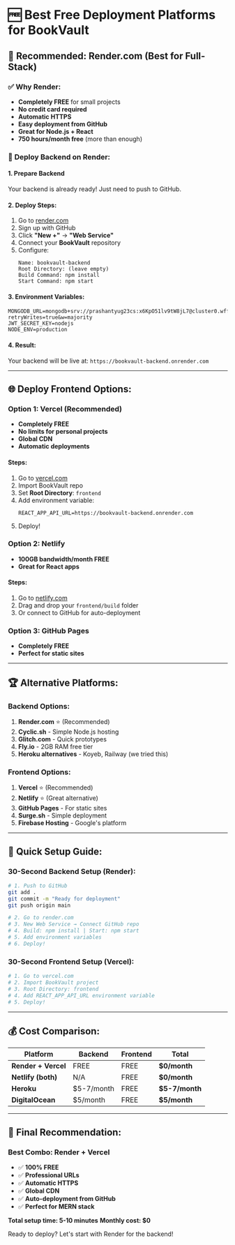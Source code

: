 # 🆓 Best Free Deployment Platforms for BookVault

## 🎯 **Recommended: Render.com (Best for Full-Stack)**

### ✅ **Why Render:**
- **Completely FREE** for small projects
- **No credit card required**
- **Automatic HTTPS**
- **Easy deployment from GitHub**
- **Great for Node.js + React**
- **750 hours/month free** (more than enough)

### 🚀 **Deploy Backend on Render:**

#### 1. **Prepare Backend**
Your backend is already ready! Just need to push to GitHub.

#### 2. **Deploy Steps:**
1. Go to [render.com](https://render.com)
2. Sign up with GitHub
3. Click **"New +"** → **"Web Service"**
4. Connect your **BookVault** repository
5. Configure:
   ```
   Name: bookvault-backend
   Root Directory: (leave empty)
   Build Command: npm install
   Start Command: npm start
   ```

#### 3. **Environment Variables:**
```
MONGODB_URL=mongodb+srv://prashantyug23cs:x6KpO51lv9tW8jL7@cluster0.wffsn.mongodb.net/bookvault?retryWrites=true&w=majority
JWT_SECRET_KEY=nodejs
NODE_ENV=production
```

#### 4. **Result:**
Your backend will be live at: `https://bookvault-backend.onrender.com`

---

## 🌐 **Deploy Frontend Options:**

### **Option 1: Vercel (Recommended)**
- **Completely FREE**
- **No limits for personal projects**
- **Global CDN**
- **Automatic deployments**

#### Steps:
1. Go to [vercel.com](https://vercel.com)
2. Import BookVault repo
3. Set **Root Directory**: `frontend`
4. Add environment variable:
   ```
   REACT_APP_API_URL=https://bookvault-backend.onrender.com
   ```
5. Deploy!

### **Option 2: Netlify**
- **100GB bandwidth/month FREE**
- **Great for React apps**

#### Steps:
1. Go to [netlify.com](https://netlify.com)
2. Drag and drop your `frontend/build` folder
3. Or connect to GitHub for auto-deployment

### **Option 3: GitHub Pages**
- **Completely FREE**
- **Perfect for static sites**

---

## 🏆 **Alternative Platforms:**

### **Backend Options:**
1. **Render.com** ⭐ (Recommended)
2. **Cyclic.sh** - Simple Node.js hosting
3. **Glitch.com** - Quick prototypes
4. **Fly.io** - 2GB RAM free tier
5. **Heroku alternatives** - Koyeb, Railway (we tried this)

### **Frontend Options:**
1. **Vercel** ⭐ (Recommended)
2. **Netlify** ⭐ (Great alternative)
3. **GitHub Pages** - For static sites
4. **Surge.sh** - Simple deployment
5. **Firebase Hosting** - Google's platform

---

## 🎯 **Quick Setup Guide:**

### **30-Second Backend Setup (Render):**
```bash
# 1. Push to GitHub
git add .
git commit -m "Ready for deployment"
git push origin main

# 2. Go to render.com
# 3. New Web Service → Connect GitHub repo
# 4. Build: npm install | Start: npm start
# 5. Add environment variables
# 6. Deploy!
```

### **30-Second Frontend Setup (Vercel):**
```bash
# 1. Go to vercel.com
# 2. Import BookVault project
# 3. Root Directory: frontend
# 4. Add REACT_APP_API_URL environment variable
# 5. Deploy!
```

---

## 💰 **Cost Comparison:**

| Platform | Backend | Frontend | Total |
|----------|---------|----------|-------|
| **Render + Vercel** | FREE | FREE | **$0/month** |
| **Netlify (both)** | N/A | FREE | **$0/month** |
| **Heroku** | $5-7/month | FREE | **$5-7/month** |
| **DigitalOcean** | $5/month | FREE | **$5/month** |

---

## 🚀 **Final Recommendation:**

### **Best Combo: Render + Vercel**
- ✅ **100% FREE**
- ✅ **Professional URLs**
- ✅ **Automatic HTTPS**
- ✅ **Global CDN**
- ✅ **Auto-deployment from GitHub**
- ✅ **Perfect for MERN stack**

**Total setup time: 5-10 minutes**
**Monthly cost: $0**

Ready to deploy? Let's start with Render for the backend!
